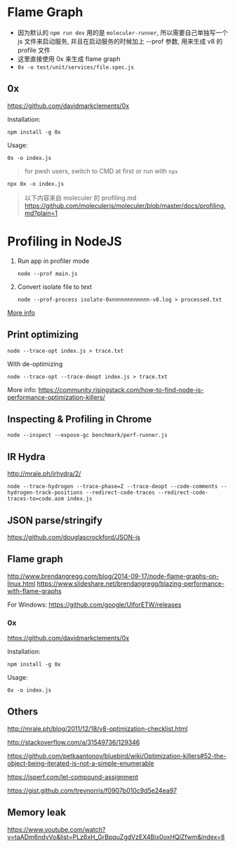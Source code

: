 # Flame Graph

* 因为默认的 `npm run dev` 用的是 `moleculer-runner`, 所以需要自己单独写一个 js 文件来启动服务, 并且在启动服务的时候加上 --prof 参数, 用来生成 v8 的 profile 文件
* 这里直接使用 0x 来生成 flame graph
* `0x -o test/unit/services/file.spec.js`

## 0x
https://github.com/davidmarkclements/0x

Installation:
```
npm install -g 0x
```
Usage:
```
0x -o index.js
```

> for pwsh users, switch to CMD at first or run with `npx` 
> 
```
npx 0x -o index.js
```

> 以下内容来自 moleculer 的 profiling.md  
> https://github.com/moleculerjs/moleculer/blob/master/docs/profiling.md?plain=1  
> 

# Profiling in NodeJS

1. Run app in profiler mode
   ```
   node --prof main.js
   ```

2. Convert isolate file to text
   ```
   node --prof-process isolate-0xnnnnnnnnnnnn-v8.log > processed.txt
   ```

[More info](https://nodejs.org/en/docs/guides/simple-profiling/)

## Print optimizing

```
node --trace-opt index.js > trace.txt
```

With de-optimizing
```
node --trace-opt --trace-deopt index.js > trace.txt
```

More info: https://community.risingstack.com/how-to-find-node-js-performance-optimization-killers/

## Inspecting & Profiling in Chrome

`node --inspect --expose-gc benchmark/perf-runner.js`

## IR Hydra

http://mrale.ph/irhydra/2/

```
node --trace-hydrogen --trace-phase=Z --trace-deopt --code-comments --hydrogen-track-positions --redirect-code-traces --redirect-code-traces-to=code.asm index.js
```
## JSON parse/stringify

https://github.com/douglascrockford/JSON-js


## Flame graph

http://www.brendangregg.com/blog/2014-09-17/node-flame-graphs-on-linux.html
https://www.slideshare.net/brendangregg/blazing-performance-with-flame-graphs

For Windows: https://github.com/google/UIforETW/releases

### 0x
https://github.com/davidmarkclements/0x

Installation:
```
npm install -g 0x
```
Usage:
```
0x -o index.js
```

## Others

http://mrale.ph/blog/2011/12/18/v8-optimization-checklist.html

http://stackoverflow.com/a/31549736/129346

https://github.com/petkaantonov/bluebird/wiki/Optimization-killers#52-the-object-being-iterated-is-not-a-simple-enumerable

https://jsperf.com/let-compound-assignment

https://gist.github.com/trevnorris/f0907b010c9d5e24ea97

## Memory leak

https://www.youtube.com/watch?v=taADm6ndvVo&list=PLz6xH_GrBpquZgdVzEX4Bix0oxHQlZfwm&index=8
